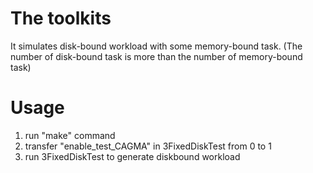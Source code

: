 # The toolkits 

It simulates disk-bound workload with some memory-bound task. 
(The number of disk-bound task is more than the number of memory-bound task)

# Usage

1. run "make" command
2. transfer "enable\_test\_CAGMA" in 3FixedDiskTest from 0 to 1
3. run 3FixedDiskTest to generate diskbound workload
